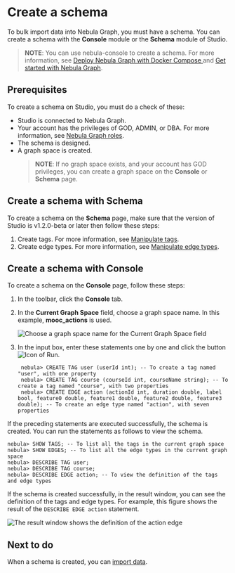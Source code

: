# Create a schema

To bulk import data into Nebula Graph, you must have a schema. You can create a schema with the **Console** module or the **Schema** module of Studio.

> **NOTE**: You can use nebula-console to create a schema. For more information, see [Deploy Nebula Graph with Docker Compose
](https://github.com/vesoft-inc/nebula-docker-compose/blob/master/README.md "Click to go to GitHub website") and [Get started with Nebula Graph](https://docs.nebula-graph.io/manual-EN/1.overview/2.quick-start/1.get-started/ "Click to go to Nebula Graph website").

## Prerequisites

To create a schema on Studio, you must do a check of these:

- Studio is connected to Nebula Graph.
- Your account has the privileges of GOD, ADMIN, or DBA. For more information, see [Nebula Graph roles](https://docs.nebula-graph.io/manual-EN/3.build-develop-and-administration/4.account-management-statements/built-in-roles/ "Click to go to Nebula Graph website").
- The schema is designed.
- A graph space is created.
  > **NOTE**: If no graph space exists, and your account has GOD privileges, you can create a graph space on the **Console** or **Schema** page.

## Create a schema with Schema

To create a schema on the **Schema** page, make sure that the version of Studio is v1.2.0-beta or later then follow these steps:

1. Create tags. For more information, see [Manipulate tags](../manage-schema/st-ug-crud-tag.md).
2. Create edge types. For more information, see [Manipulate edge types](../manage-schema/st-ug-crud-edge-type.md).

## Create a schema with Console

To create a schema on the **Console** page, follow these steps:

1. In the toolbar, click the **Console** tab.
2. In the **Current Graph Space** field, choose a graph space name. In this example, **mooc_actions** is used.

   ![Choose a graph space name for the Current Graph Space field](https://docs-cdn.nebula-graph.com.cn/nebula-studio-docs/st-ug-031.png "Choose a graph space")

3. In the input box, enter these statements one by one and click the button ![Icon of Run](https://docs-cdn.nebula-graph.com.cn/nebula-studio-docs/st-ug-008.png "Run").

   ```nGQL
    nebula> CREATE TAG user (userId int); -- To create a tag named "user", with one property
    nebula> CREATE TAG course (courseId int, courseName string); -- To create a tag named "course", with two properties
    nebula> CREATE EDGE action (actionId int, duration double, label bool, feature0 double, feature1 double, feature2 double, feature3 double); -- To create an edge type named "action", with seven properties
    ```

If the preceding statements are executed successfully, the schema is created. You can run the statements as follows to view the schema.

```nGQL
nebula> SHOW TAGS; -- To list all the tags in the current graph space
nebula> SHOW EDGES; -- To list all the edge types in the current graph space
nebula> DESCRIBE TAG user;
nebula> DESCRIBE TAG course;
nebula> DESCRIBE EDGE action; -- To view the definition of the tags and edge types
```

If the schema is created successfully, in the result window, you can see the definition of the tags and edge types. For example, this figure shows the result of the `DESCRIBE EDGE action` statement.

![The result window shows the definition of the action edge](https://docs-cdn.nebula-graph.com.cn/nebula-studio-docs/st-ug-048.png "Result of the DESCRIBE EDGE action statement")

## Next to do

When a schema is created, you can [import data](st-ug-import-data.md).
